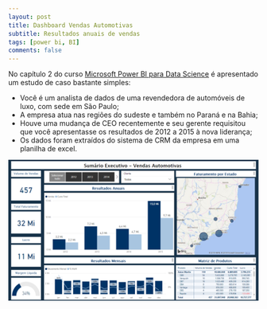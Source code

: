 ```yaml
---
layout: post
title: Dashboard Vendas Automotivas
subtitle: Resultados anuais de vendas
tags: [power bi, BI]
comments: false
---
```


No capítulo 2 do curso [Microsoft Power BI para Data Science](https://www.datascienceacademy.com.br/pages/curso-microsoft-power-bi-para-data-science) é apresentado um estudo de caso bastante simples:

* Você é um analista de dados de uma revendedora de automóveis de luxo, com sede em São Paulo;
* A empresa atua nas regiões do sudeste e também no Paraná e na Bahia;
* Houve uma mudança de CEO recentemente e seu gerente requisitou que você apresentasse os resultados de 2012 a 2015 à nova liderança;
* Os dados foram extraídos do sistema de CRM da empresa em uma planilha de excel.


![Dashboard](/img/Dashboard.png)



 
